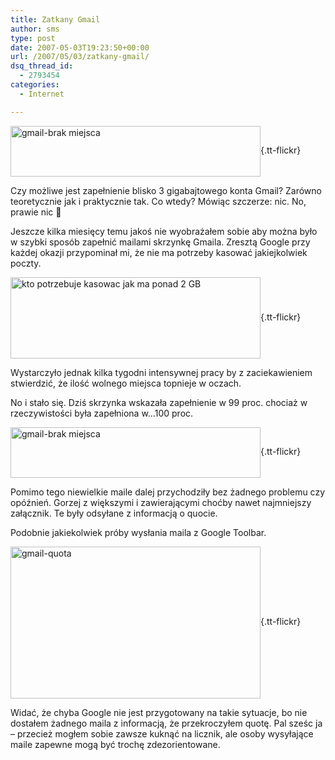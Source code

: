 ```yaml
---
title: Zatkany Gmail
author: sms
type: post
date: 2007-05-03T19:23:50+00:00
url: /2007/05/03/zatkany-gmail/
dsq_thread_id:
  - 2793454
categories:
  - Internet

---
```

[<img src="http://farm1.static.flickr.com/190/482921742_e4164d5067_o.png" title="gmail-brak miejsca" alt="gmail-brak miejsca" align="absmiddle" border="0" height="81" width="400" />][1]{.tt-flickr}

Czy możliwe jest zapełnienie blisko 3 gigabajtowego konta Gmail? Zarówno teoretycznie jak i praktycznie tak. Co wtedy? Mówiąc szczerze: nic. No, prawie nic 🙂

<!--more--> Jeszcze kilka miesięcy temu jakoś nie wyobrażałem sobie aby można było w szybki sposób zapełnić mailami skrzynkę Gmaila. Zresztą Google przy każdej okazji przypominał mi, że nie ma potrzeby kasować jakiejkolwiek poczty.

[<img src="http://farm1.static.flickr.com/171/482921748_4c4def8469.jpg" title="kto potrzebuje kasowac jak ma ponad 2 GB" alt="kto potrzebuje kasowac jak ma ponad 2 GB" align="absmiddle" border="0" height="130" width="400" />][2]{.tt-flickr}

Wystarczyło jednak kilka tygodni intensywnej pracy by z zaciekawieniem stwierdzić, że ilość wolnego miejsca topnieje w oczach.

No i stało się. Dziś skrzynka wskazała zapełnienie w 99 proc. chociaż w rzeczywistości była zapełniona w&#8230;100 proc.

[<img src="http://farm1.static.flickr.com/190/482921742_ea5b10b392.jpg" title="gmail-brak miejsca" alt="gmail-brak miejsca" align="absmiddle" border="0" height="81" width="400" />][1]{.tt-flickr}

Pomimo tego niewielkie maile dalej przychodziły bez żadnego problemu czy opóźnień. Gorzej z większymi i zawierającymi choćby nawet najmniejszy załącznik. Te były odsyłane z informacją o quocie.

Podobnie jakiekolwiek próby wysłania maila z Google Toolbar.

[<img src="http://farm1.static.flickr.com/178/482921744_0ef53a16fb.jpg" title="gmail-quota" alt="gmail-quota" align="absmiddle" border="0" height="243" width="400" />][3]{.tt-flickr}

Widać, że chyba Google nie jest przygotowany na takie sytuacje, bo nie dostałem żadnego maila z informacją, że przekroczyłem quotę. Pal sześc ja &#8211; przecież mogłem sobie zawsze kuknąć na licznik, ale osoby wysyłające maile zapewne mogą być trochę zdezorientowane.

 [1]: http://www.flickr.com/photos/58784903@N00/482921742/
 [2]: http://www.flickr.com/photos/58784903@N00/482921748/
 [3]: http://www.flickr.com/photos/58784903@N00/482921744/